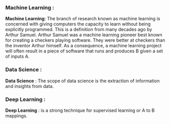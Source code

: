 ### Machine Learning :

**Machine Learning**: The branch of research known as machine learning is concerned with giving computers the capacity to learn without being explicitly programmed. This is a definition from many decades ago by Arthur Samuel. Arthur Samuel was a machine learning pioneer best known for creating a checkers playing software. They were better at checkers than the inventor Arthur himself. As a consequence, a machine learning project will often result in a piece of software that runs and produces B given a set of inputs A.

### Data Science : 

**Data Science** : The scope of data science is the extraction of information and insights from data.

### Deep Learning : 

**Deep Learning** : is a strong technique for supervised learning or A to B mappings.
